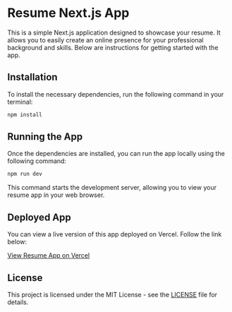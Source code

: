 # Resume Next.js App

This is a simple Next.js application designed to showcase your resume. It allows you to easily create an online presence for your professional background and skills. Below are instructions for getting started with the app.

## Installation

To install the necessary dependencies, run the following command in your terminal:

```bash
npm install
```

## Running the App

Once the dependencies are installed, you can run the app locally using the following command:

```bash
npm run dev
```

This command starts the development server, allowing you to view your resume app in your web browser.

## Deployed App

You can view a live version of this app deployed on Vercel. Follow the link below:

[View Resume App on Vercel](https://resume-61sbjj8jd-jahnhah.vercel.app/)

## License

This project is licensed under the MIT License - see the [LICENSE](LICENSE) file for details.
